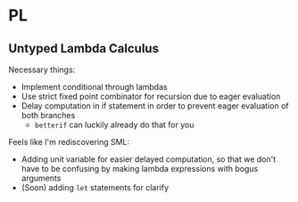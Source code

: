 # PL

## Untyped Lambda Calculus
Necessary things:
* Implement conditional through lambdas
* Use strict fixed point combinator for recursion due to eager evaluation
* Delay computation in if statement in order to prevent eager evaluation of both branches
    * `betterif` can luckily already do that for you

Feels like I'm rediscovering SML:
* Adding unit variable for easier delayed computation, so that we don't have to be confusing by making lambda expressions with bogus arguments
* (Soon) adding `let` statements for clarify
